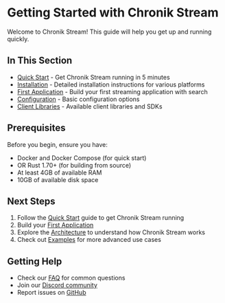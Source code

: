 # Getting Started with Chronik Stream

Welcome to Chronik Stream! This guide will help you get up and running quickly.

## In This Section

- [Quick Start](quick-start.md) - Get Chronik Stream running in 5 minutes
- [Installation](installation.md) - Detailed installation instructions for various platforms
- [First Application](first-application.md) - Build your first streaming application with search
- [Configuration](configuration.md) - Basic configuration options
- [Client Libraries](client-libraries.md) - Available client libraries and SDKs

## Prerequisites

Before you begin, ensure you have:

- Docker and Docker Compose (for quick start)
- OR Rust 1.70+ (for building from source)
- At least 4GB of available RAM
- 10GB of available disk space

## Next Steps

1. Follow the [Quick Start](quick-start.md) guide to get Chronik Stream running
2. Build your [First Application](first-application.md)
3. Explore the [Architecture](../architecture/index.md) to understand how Chronik Stream works
4. Check out [Examples](../examples/index.md) for more advanced use cases

## Getting Help

- Check our [FAQ](faq.md) for common questions
- Join our [Discord community](https://discord.gg/chronik-stream)
- Report issues on [GitHub](https://github.com/chronik-stream/chronik-stream/issues)